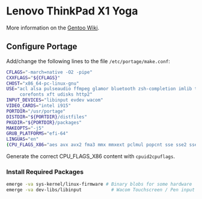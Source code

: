 # Lenovo ThinkPad X1 Yoga

More information on the [Gentoo Wiki](https://wiki.gentoo.org/wiki/Lenovo_ThinkPad_X1_Yoga_2nd_Generation).

## Configure Portage

Add/change the following lines to the file ```/etc/portage/make.conf```:

```bash
CFLAGS="-march=native -O2 -pipe"
CXXFLAGS="${CFLAGS}"
CHOST="x86_64-pc-linux-gnu"
USE="acl alsa pulseaudio ffmpeg glamor bluetooth zsh-completion imlib truetype gd \
     corefonts xft udisks http2"
INPUT_DEVICES="libinput evdev wacom"
VIDEO_CARDS="intel i915"
PORTDIR="/usr/portage"
DISTDIR="${PORTDIR}/distfiles"
PKGDIR="${PORTDIR}/packages"
MAKEOPTS="-j5"
GRUB_PLATFORMS="efi-64"
LINGUAS="en"
(CPU_FLAGS_X86="aes avx avx2 fma3 mmx mmxext pclmul popcnt sse sse2 sse3 sse4_1 sse4_2 ssse3")
```

Generate the correct CPU_FLAGS_X86 content with ```cpuid2cpuflags```.

### Install Required Packages

```bash
emerge -va sys-kernel/linux-firmware # Binary blobs for some hardware
emerge -va dev-libs/libinput           # Wacom Touchscreen / Pen input
```
